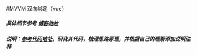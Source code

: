#MVVM 双向绑定（vue）
##### 具体细节参考 [博客地址](http://www.cnblogs.com/136asdxxl/p/8448951.html)
##### 说明：[参考代码地址](https://github.com/DMQ/mvvm)，研究其代码，梳理思路原理，并根据自己的理解添加说明注释